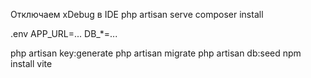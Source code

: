 Отключаем xDebug в IDE
php artisan serve
composer install

.env
    APP_URL=...
    DB_*=...

php artisan key:generate
php artisan migrate
php artisan db:seed
npm install
vite
